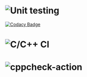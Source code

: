 # ![Unit testing](https://github.com/99002471/CI2/workflows/Unit%20testing/badge.svg)

[![Codacy Badge](https://api.codacy.com/project/badge/Grade/5e7685a381cf4e7aa0765ff021bd0e30)](https://app.codacy.com/manual/99002471/CI2?utm_source=github.com&utm_medium=referral&utm_content=99002471/CI2&utm_campaign=Badge_Grade_Dashboard)

# ![C/C++ CI](https://github.com/99002471/CI2/workflows/C/C++%20CI/badge.svg)
# ![cppcheck-action](https://github.com/99002471/CI2/workflows/cppcheck-action/badge.svg)
